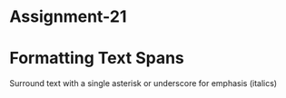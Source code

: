 # Assignment-21
# Formatting Text Spans
Surround text with a single asterisk or underscore for emphasis (italics)
